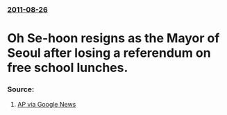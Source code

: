 ### [2011-08-26](/news/2011/08/26/index.md)

# Oh Se-hoon resigns as the Mayor of Seoul after losing a referendum on free school lunches. 




### Source:

1. [AP via Google News](http://www.google.com/hostednews/ap/article/ALeqM5jnPRPA3i5yJjAlMzcl5ZmZsYlmeg?docId=b49be7e03f80414a9dc16ea9b022949b)
